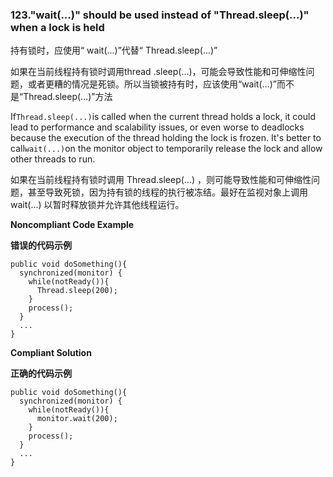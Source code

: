 ### 123."wait(...)" should be used instead of "Thread.sleep(...)" when a lock is held

持有锁时，应使用“ wait(...)”代替“ Thread.sleep(...)”

如果在当前线程持有锁时调用thread .sleep(…)，可能会导致性能和可伸缩性问题，或者更糟的情况是死锁。所以当锁被持有时，应该使用“wait(…)”而不是“Thread.sleep(…)”方法

If`Thread.sleep(...)`is called when the current thread holds a lock, it could lead to performance and scalability issues, or even worse to deadlocks because the execution of the thread holding the lock is frozen. It's better to call`wait(...)`on the monitor object to temporarily release the lock and allow other threads to run.

如果在当前线程持有锁时调用 Thread.sleep(...) ，则可能导致性能和可伸缩性问题，甚至导致死锁，因为持有锁的线程的执行被冻结。最好在监视对象上调用 wait(...) 以暂时释放锁并允许其他线程运行。


**Noncompliant Code Example**

**错误的代码示例**

```
public void doSomething(){
  synchronized(monitor) {
    while(notReady()){
      Thread.sleep(200);
    }
    process();
  }
  ...
}
```

**Compliant Solution**

**正确的代码示例**


```
public void doSomething(){
  synchronized(monitor) {
    while(notReady()){
      monitor.wait(200);
    }
    process();
  }
  ...
}
```